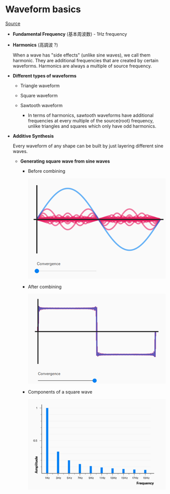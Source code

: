 # Waveform basics

[Source](https://pudding.cool/2018/02/waveforms/)

- **Fundamental Frequency** (基本周波数) - 1Hz frequency

- **Harmonics** (高調波 ?)

  When a wave has "side effects" (unlike sine waves), we call them harmonic. They are additional frequencies that are created by certain waveforms.
  Harmonics are always a multiple of source frequency.

- **Different types of waveforms**

  - Triangle waveform
  - Square waveform
  - Sawtooth waveform

    - In terms of harmonics, sawtooth waveforms have additional frequencies at every multiple of the source(root) frequency, unlike triangles and squares which only have odd harmonics.

- **Additive Synthesis**

  Every waveform of any shape can be built by just layering different sine waves.

  - **Generating square wave from sine waves**

    - Before combining
    
      ![](images/square_wave_from_sine_before.png)
    - After combining
    
      ![](images/square_wave_from_sine.png)
    - Components of a square wave
    
      ![](images/components_of_square_wave.png)

